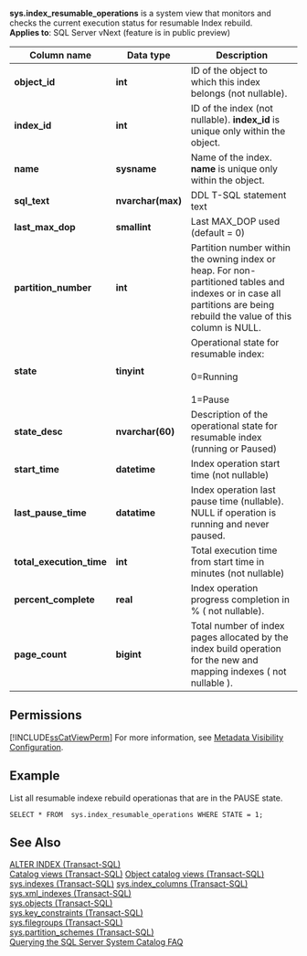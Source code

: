  **sys.index_resumable_operations** is a system view that monitors and checks the current execution status for resumable Index rebuild.  
  **Applies to**: SQL Server vNext (feature is in public preview)
  
|Column name|Data type|Description|  
|-----------------|---------------|-----------------|  
|**object_id**|**int**|ID of the object to which this index belongs (not nullable).|  
|**index_id**|**int**|ID of the index (not nullable). **index_id** is unique only within the object.|
|**name**|**sysname**|Name of the index. **name** is unique only within the object.|  
|**sql_text**|**nvarchar(max)**|DDL T-SQL statement text|
|**last_max_dop**|**smallint**|Last MAX_DOP used (default = 0)|
|**partition_number**|**int**|Partition number within the owning index or heap. For non-partitioned tables and indexes or in case all partitions are being rebuild the value of this column is NULL.|
|**state**|**tinyint**|Operational state for resumable index:<br /><br />0=Running<br /><br />1=Pause|
|**state_desc**|**nvarchar(60)**|Description of the operational state for resumable index (running or Paused)|  
|**start_time**|**datetime**|Index operation start time (not nullable)|
|**last_pause_time**|**datatime**| Index operation last pause time (nullable). NULL if operation is running and never paused.|
|**total_execution_time**|**int**|Total execution time from start time in minutes (not nullable)|
|**percent_complete**|**real**|Index operation progress completion in % ( not nullable).|
|**page_count**|**bigint**|Total number of index pages allocated by the index build operation for the new and mapping indexes ( not nullable ). 


## Permissions  
 [!INCLUDE[ssCatViewPerm](../Token/ssCatViewPerm_md.md)] For more information, see [Metadata Visibility Configuration](../Topic/Metadata%20Visibility%20Configuration.md).  
  
## Example  
 List all resumable indexe rebuild operationas that are in the PAUSE state. 
  
```  
SELECT * FROM  sys.index_resumable_operations WHERE STATE = 1;  
```  
  
## See Also 
 [ALTER INDEX &#40;Transact-SQL&#41;](ALTER%20INDEX%20\(Transact-SQL\).md)    
 [Catalog views &#40;Transact-SQL&#41;](Catalog%20Views%20\(Transact-SQL\).md)
 [Object catalog views &#40;Transact-SQL&#41;](Object%20Catalog%20Views%20\(Transact-SQL\).md)
 [sys.indexes &#40;Transact-SQL&#41;](sys.indexes%20\(Transact-SQL\).md) 
 [sys.index_columns &#40;Transact-SQL&#41;](../Topic/sys.index_columns%20\(Transact-SQL\).md)   
 [sys.xml_indexes &#40;Transact-SQL&#41;](../Topic/sys.xml_indexes%20\(Transact-SQL\).md)   
 [sys.objects &#40;Transact-SQL&#41;](../Topic/sys.objects%20\(Transact-SQL\).md)   
 [sys.key_constraints &#40;Transact-SQL&#41;](../Topic/sys.key_constraints%20\(Transact-SQL\).md)   
 [sys.filegroups &#40;Transact-SQL&#41;](../Topic/sys.filegroups%20\(Transact-SQL\).md)   
 [sys.partition_schemes &#40;Transact-SQL&#41;](../Topic/sys.partition_schemes%20\(Transact-SQL\).md)   
 [Querying the SQL Server System Catalog FAQ](Querying%20the%20SQL%20Server%20System%20Catalog%20FAQ.md)   
  
  